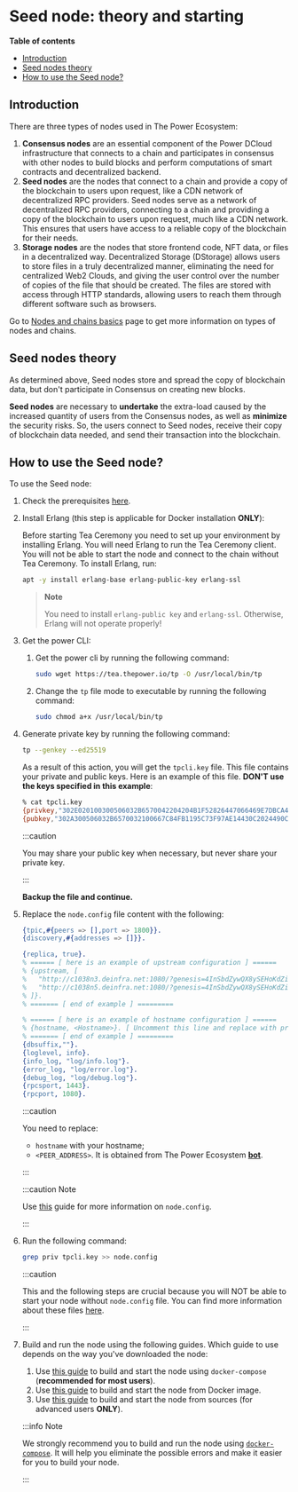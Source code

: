 # Seed node: theory and starting

**Table of contents**

<!-- START doctoc generated TOC please keep comment here to allow auto update -->
<!-- DON'T EDIT THIS SECTION, INSTEAD RE-RUN doctoc TO UPDATE -->

- [Introduction](#introduction)
- [Seed nodes theory](#seed-nodes-theory)
- [How to use the Seed node?](#how-to-use-the-seed-node)

<!-- END doctoc generated TOC please keep comment here to allow auto update -->

## Introduction

There are three types of nodes used in The Power Ecosystem:

1. **Consensus nodes** are an essential component of the Power DCloud infrastructure that connects to a chain and participates in consensus with other nodes to build blocks and perform computations of smart contracts and decentralized backend.
2. **Seed nodes** are the nodes that connect to a chain and provide a copy of the blockchain to users upon request, like a CDN network of decentralized RPC providers. Seed nodes serve as a network of decentralized RPC providers, connecting to a chain and providing a copy of the blockchain to users upon request, much like a CDN network. This ensures that users have access to a reliable copy of the blockchain for their needs.
3. **Storage nodes** are the nodes that store frontend code, NFT data, or files in a decentralized way. Decentralized Storage (DStorage) allows users to store files in a truly decentralized manner, eliminating the need for centralized Web2 Clouds, and giving the user control over the number of copies of the file that should be created. The files are stored with access through HTTP standards, allowing users to reach them through different software such as browsers.

Go to [Nodes and chains basics](../../Explore/basic-terms/01-101.md) page to get more information on types of nodes and chains.

## Seed nodes theory

As determined above, Seed nodes store and spread the copy of blockchain data, but don't participate in Consensus on creating new blocks.

**Seed nodes** are necessary to **undertake** the extra-load caused by the increased quantity of users from the Consensus nodes, as well as **minimize** the security risks. So, the users connect to Seed nodes, receive their copy of blockchain data needed, and send their transaction into the blockchain.

## How to use the Seed node?

To use the Seed node:

1. Check the prerequisites [here](./01-prerequisites.md).

2. Install Erlang (this step is applicable for Docker installation **ONLY**):

   Before starting Tea Ceremony you need to set up your environment by installing Erlang. You will need Erlang to run the Tea Ceremony client. You will not be able to start the node and connect to the chain without Tea Ceremony. To install Erlang, run:

   ```bash
   apt -y install erlang-base erlang-public-key erlang-ssl
   ```

   > **Note**
   >
   > You need to install `erlang-public key` and `erlang-ssl`. Otherwise, Erlang will not operate properly!

3. Get the power CLI:

   1. Get the power cli by running the following command:

      ```bash
      sudo wget https://tea.thepower.io/tp -O /usr/local/bin/tp
      ```
      
   2. Change the `tp` file mode to executable by running the following command:

      ```bash
      sudo chmod a+x /usr/local/bin/tp
      ```
      
4. Generate private key by running the following command:

   ```bash
   tp --genkey --ed25519
   ```
   
   As a result of this action, you will get the `tpcli.key` file. This file contains your private and public keys. Here is an example of this file. **DON'T use the keys specified in this example**:

   ```bash
   % cat tpcli.key
   {privkey,"302E020100300506032B6570042204204B1F52826447066469E7DBCA4E95CB0A03A2998D268C27885364D4AD7B7B0A8E"}.
   {pubkey,"302A300506032B6570032100667C84FB1195C73F97AE14430C2024490C0EA6490F6EC0C1DE3FAEB4B6B32251"}.
   ```

   :::caution

   You may share your public key when necessary, but never share your private key.

   :::

   **Backup the file and continue.**

5. Replace the `node.config` file content with the following:

   ```erlang title="node.config"
   {tpic,#{peers => [],port => 1800}}.
   {discovery,#{addresses => []}}.
   
   {replica, true}.
   % ====== [ here is an example of upstream configuration ] ======
   % {upstream, [                                                                               [ uncomment this line after copying ]
   %   "http://c1038n3.deinfra.net:1080/?genesis=4InSbdZywQX8ySEHoKdZis5ghsA2oakfL7fegeOgM3U",  [ uncomment this line and replace with proper data ]
   %   "http://c1038n5.deinfra.net:1080/?genesis=4InSbdZywQX8ySEHoKdZis5ghsA2oakfL7fegeOgM3U"   [ uncomment this line and replace with proper data ]
   % ]}.                                                                                        [ uncomment this line after copying ]
   % ======= [ end of example ] =========
   
   % ====== [ here is an example of hostname configuration ] ======
   % {hostname, <Hostname>}. [ Uncomment this line and replace with proper data ]
   % ======= [ end of example ] =========
   {dbsuffix,""}.
   {loglevel, info}.
   {info_log, "log/info.log"}.
   {error_log, "log/error.log"}.
   {debug_log, "log/debug.log"}.
   {rpcsport, 1443}.
   {rpcport, 1080}.
   ```

   :::caution

   You need to replace:

      - `hostname` with your hostname;
      - `<PEER_ADDRESS>`. It is obtained from The Power Ecosystem [**bot**](https://t.me/thepowerio_bot).

   :::

   :::caution Note

   Use [this](../../Maintain/build-and-start-a-node/02-tpNodeConfiguration.md#nodeconfig-example) guide for more information on `node.config`.

   :::
   
6. Run the following command:

   ```bash
   grep priv tpcli.key >> node.config
   ```

   :::caution
   
   This and the following steps are crucial because you will NOT be able to start your node without `node.config` file. You can find more information about these files [here](https://doc.thepower.io/docs/Maintain/build-and-start-a-node/tpNodeConfiguration).
   
   :::

7. Build and run the node using the following guides. Which guide to use depends on the way you've downloaded the node:

   1. Use [this guide](./07-startingTpNode_docker_compose.md) to build and start the node using `docker-compose` (**recommended for most users**).
   2. Use [this guide](./05-startingTpNode_docker.md) to build and start the node from Docker image.
   3. Use [this guide](./06-startingTpNode_source.md) to build and start the node from sources (for advanced users **ONLY**).

   :::info Note

   We strongly recommend you to build and run the node using [`docker-compose`](./07-startingTpNode_docker_compose.md). It will help you eliminate the possible errors and make it easier for you to build your node.

   :::

